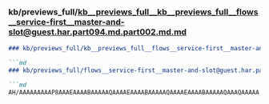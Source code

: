 ### kb/previews_full/kb__previews_full__kb__previews_full__flows__service-first__master-and-slot@guest.har.part094.md.part002.md.md

```md
### kb/previews_full/kb__previews_full__flows__service-first__master-and-slot@guest.har.part094.md.part002.md

```md
### kb/previews_full/flows__service-first__master-and-slot@guest.har.part094.md (part 002)

```md
AH/AAAAAAAAAP8AAAEAAAABAAAAAQAAAAEAAAABAAAAAQAAAAEAAAABAAAAAQAAAQAAAAA
```

```

```

```

